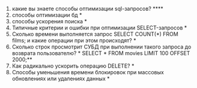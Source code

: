 1) какие вы знаете способы оптимизации sql-запросов? ****
2) способы оптимизации бд *
4) способы ускорения поиска *
5) Типичные критерии и ошибки при оптимизации SELECT-запросов *
6) Сколько времени выполняется запрос SELECT COUNT(*) FROM films; и какие операции при этом происходят? *
7) Сколько строк просмотрит СУБД при выполнении такого запроса до возврата пользователю? * SELECT * FROM movies LIMIT 100 OFFSET 2000;**
8) Как радикально ускорить операцию DELETE? *
9) Способы уменьшения времени блокировок при массовых обновлениях или удалениях данных *
